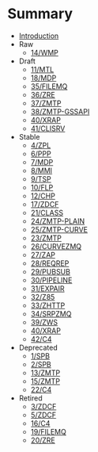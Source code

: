 # Summary

* [Introduction](README.md)
* Raw
  * [14/WMP](14/README.md)
* Draft
  * [11/MTL](11/README.md)
  * [18/MDP](18/README.md)
  * [35/FILEMQ](35/README.md)
  * [36/ZRE](36/README.md)
  * [37/ZMTP](37/README.md)
  * [38/ZMTP-GSSAPI](38/README.md)
  * [40/XRAP](40/README.md)
  * [41/CLISRV](41/README.md)
* Stable
  * [4/ZPL](4/README.md)
  * [6/PPP](6/README.md)
  * [7/MDP](7/README.md)
  * [8/MMI](8/README.md)
  * [9/TSP](9/README.md)
  * [10/FLP](10/README.md)
  * [12/CHP](12/README.md)
  * [17/ZDCF](17/README.md)
  * [21/CLASS](21/README.md)
  * [24/ZMTP-PLAIN](24/README.md)
  * [25/ZMTP-CURVE](25/README.md)
  * [23/ZMTP](23/README.md)
  * [26/CURVEZMQ](26/README.md)
  * [27/ZAP](27/README.md)
  * [28/REQREP](28/README.md)
  * [29/PUBSUB](29/README.md)
  * [30/PIPELINE](30/README.md)
  * [31/EXPAIR](31/README.md)
  * [32/Z85](32/README.md)
  * [33/ZHTTP](33/README.md)
  * [34/SRPZMQ](34/README.md)
  * [39/ZWS](39/README.md)
  * [40/XRAP](40/README.md)
  * [42/C4](42/README.md)
* Deprecated
  * [1/SPB](1/README.md)
  * [2/SPB](2/README.md)
  * [13/ZMTP](13/README.md)
  * [15/ZMTP](15/README.md)
  * [22/C4](22/README.md)
* Retired
  * [3/ZDCF](3/README.md)
  * [5/ZDCF](5/README.md)
  * [16/C4](16/README.md)
  * [19/FILEMQ](19/README.md)
  * [20/ZRE](20/README.md)
